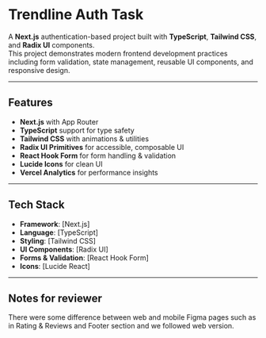 # Trendline Auth Task

A **Next.js** authentication-based project built with **TypeScript**, **Tailwind CSS**, and **Radix UI** components.  
This project demonstrates modern frontend development practices including form validation, state management, reusable UI components, and responsive design.

---

## Features

- **Next.js** with App Router
- **TypeScript** support for type safety
- **Tailwind CSS** with animations & utilities
- **Radix UI Primitives** for accessible, composable UI
- **React Hook Form** for form handling & validation
- **Lucide Icons** for clean UI
- **Vercel Analytics** for performance insights

---

## Tech Stack

- **Framework**: [Next.js]
- **Language**: [TypeScript]
- **Styling**: [Tailwind CSS]
- **UI Components**: [Radix UI]
- **Forms & Validation**: [React Hook Form]
- **Icons**: [Lucide React]

---

## Notes for reviewer

There were some difference between web and mobile Figma pages such as in Rating & Reviews and Footer section and we followed web version.
